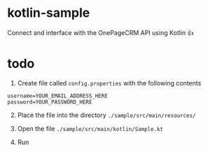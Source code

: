 # kotlin-sample
Connect and interface with the OnePageCRM API using Kotlin :+1:

# todo
1) Create file called `config.properties` with the following contents
```
username=YOUR_EMAIL_ADDRESS_HERE
password=YOUR_PASSWORD_HERE
```

2) Place the file into the directory `./sample/src/main/resources/`

3) Open the file `./sample/src/main/kotlin/Sample.kt`

4) Run 
